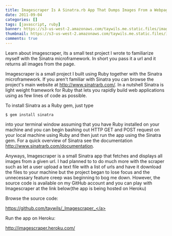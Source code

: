 ```yaml
---
title: Imagescraper Is A Sinatra.rb App That Dumps Images From a Webpage
date: 2011-09-04
categories: []
tags: [javascript, ruby]
banner: https://s3-us-west-2.amazonaws.com/taywils.me.static.files/images/post_banners_thumbnails/imagescrapeversion1.JPG
thumbnail: https://s3-us-west-2.amazonaws.com/taywils.me.static.files/images/post_banners_thumbnails/imagescrapeversion1.JPG
comments: true
---
```

Learn about imagescraper, its a small test project I wrote to familiarize myself with the Sinatra microframework. In short you pass it a url and it returns all images from the page.

<!-- more -->
Imagescraper is a small project I built using Ruby together with the Sinatra microframework. If you aren't familiar with Sinatra you can browse the project's main website at <a href="http://www.sinatrarb.com/">http://www.sinatrarb.com/</a>. In a nutshell Sinatra is light weight framework for Ruby that lets you rapidly build web applications using as few lines of code as possible.

To install Sinatra as a Ruby gem, just type

```
$ gem install sinatra
```

into your terminal window assuming that you have Ruby installed on your machine and you can begin bashing out HTTP GET and POST request on your local machine using Ruby and then just run the app using the Sinatra gem. For a quick overview of Sinatra see the documentation <a href="http://www.sinatrarb.com/documentation">http://www.sinatrarb.com/documentation</a>.

Anyways, Imagescraper is a small Sinatra app that fetches and displays all images from a given url. I had planned to to do much more with the scraper such as let a user upload a text file with a list of urls and have it download the files to your machine but the project began to lose focus and the unnecessary feature creep was beginning to bog me down. However, the source code is available on my GitHub account and you can play with Imagescraper at the link below(the app is being hosted on Heroku)

Browse the source code:

<a href="https://github.com/taywils/_Imagescraper_">https://github.com/taywils/_Imagescraper_</a>

Run the app on Heroku:

<a href="http://imagescraper.heroku.com/">http://imagescraper.heroku.com/</a>
